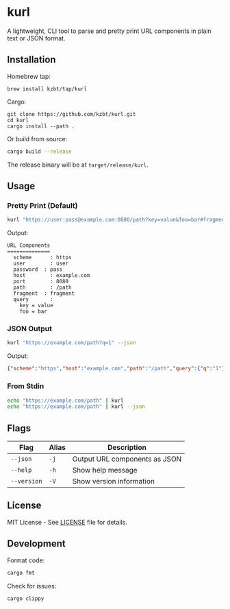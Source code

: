 # kurl

A lightweight, CLI tool to parse and pretty print URL components in plain text or JSON format.

## Installation

Homebrew tap:
```
brew install kzbt/tap/kurl
```

Cargo:
```
git clone https://github.com/kzbt/kurl.git
cd kurl
cargo install --path .
```

Or build from source:

```bash
cargo build --release
```

The release binary will be at `target/release/kurl`.

## Usage

### Pretty Print (Default)

```bash
kurl "https://user:pass@example.com:8080/path?key=value&foo=bar#fragment"
```

Output:
```
URL Components
==============
  scheme	  : https
  user		  : user
  password	: pass
  host		  : example.com
  port		  : 8080
  path		  : /path
  fragment	: fragment
  query		  :
    key = value
    foo = bar
```

### JSON Output

```bash
kurl "https://example.com/path?q=1" --json
```

Output:
```json
{"scheme":"https","host":"example.com","path":"/path","query":{"q":"1"}}
```

### From Stdin

```bash
echo "https://example.com/path" | kurl
echo "https://example.com/path" | kurl --json
```

## Flags

| Flag | Alias | Description |
|------|-------|-------------|
| `--json` | `-j` | Output URL components as JSON |
| `--help` | `-h` | Show help message |
| `--version` | `-V` | Show version information |

## License

MIT License - See [LICENSE](LICENSE) file for details.

## Development

Format code:
```bash
cargo fmt
```

Check for issues:
```bash
cargo clippy
```
